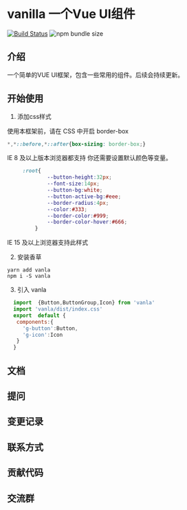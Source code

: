 # vanilla 一个Vue UI组件

[![Build Status](https://www.travis-ci.org/LiMiu331/vanilla.svg?branch=master)](https://www.travis-ci.org/LiMiu331/vanilla)
![npm bundle size](https://img.shields.io/bundlephobia/min/vanla)
## 介绍

 一个简单的VUE UI框架，包含一些常用的组件。后续会持续更新。
 
## 开始使用

1. 添加css样式

使用本框架前，请在 CSS 中开启 border-box
```css
*,*::before,*::after{box-sizing: border-box;}
```
IE 8 及以上版本浏览器都支持
你还需要设置默认颜色等变量。
```css
     :root{
             --button-height:32px;
             --font-size:14px;
             --button-bg:white;
             --button-active-bg:#eee;
             --border-radius:4px;
             --color:#333;
             --border-color:#999;
             --border-color-hover:#666;
         }
```
IE 15 及以上浏览器支持此样式

2. 安装香草

```shell script
yarn add vanla
npm i -S vanla
```
3. 引入 vanla

```js
  import  {Button,ButtonGroup,Icon} from 'vanla'
  import 'vanla/dist/index.css'
  export  default {
   components:{
     'g-button':Button,
     'g-icon':Icon
   }
  }
```
## 文档

## 提问

## 变更记录

## 联系方式

## 贡献代码

## 交流群


